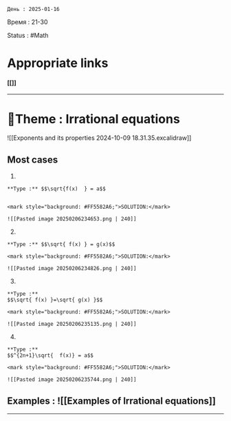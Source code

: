 	День : 2025-01-16 
Время : 21-30

Status : #Math  


# Appropriate links
#### [[]]

---

# 📏Theme : Irrational equations



![[Exponents and its properties 2024-10-09 18.31.35.excalidraw]]

 ## Most cases
1) 
 ```ad-important
**Type :** $$\sqrt{f(x)  } = a$$


<mark style="background: #FF5582A6;">SOLUTION:</mark>

![[Pasted image 20250206234653.png | 240]]
```
2) 
```ad-important
**Type :** $$\sqrt{ f(x) } = g(x)$$

<mark style="background: #FF5582A6;">SOLUTION:</mark>

![[Pasted image 20250206234826.png | 240]]

```
3) 
```ad-important
**Type :** 
$$\sqrt{ f(x) }=\sqrt{ g(x) }$$

<mark style="background: #FF5582A6;">SOLUTION:</mark>

![[Pasted image 20250206235135.png | 240]]

```


4) 
```ad-important
**Type :**
$$^{2n+1}\sqrt{  f(x)} = a$$

<mark style="background: #FF5582A6;">SOLUTION:</mark>

![[Pasted image 20250206235744.png | 240]]

```





## Examples : ![[Examples of Irrational equations]]


---
